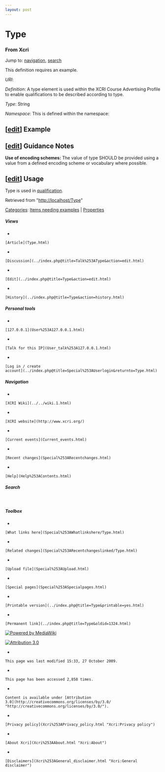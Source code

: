 ```yaml
---
layout: post
---
```


<script>
  (function(i,s,o,g,r,a,m){i['GoogleAnalyticsObject']=r;i[r]=i[r]||function(){
  (i[r].q=i[r].q||[]).push(arguments)},i[r].l=1*new Date();a=s.createElement(o),
  m=s.getElementsByTagName(o)[0];a.async=1;a.src=g;m.parentNode.insertBefore(a,m)
  })(window,document,'script','https://www.google-analytics.com/analytics.js','ga');

  ga('create', 'UA-73710929-3', 'auto');
  ga('send', 'pageview');

</script>







Type 
====













### From Xcri 







Jump to: [navigation](Type.html#column-one),
[search](Type.html#searchInput)





This definition requires an example.



*URI*: 

*Definition*: A type element is used within the XCRI Course Advertising
Profile to enable qualifications to be described according to type.

*Type*: String

*Namespace*: This is defined within the namespace:



\[[edit](../index.php@title=Type&action=edit&section=1.html "Edit section: Example")\] Example
----------------------------------------------------------------------------------------------------------------------------------------------------------------


\[[edit](../index.php@title=Type&action=edit&section=2.html "Edit section: Guidance Notes")\] Guidance Notes
------------------------------------------------------------------------------------------------------------------------------------------------------------------------------

**Use of encoding schemes:** The value of type SHOULD be provided using
a value from a defined encoding scheme or vocabulary where possible.


\[[edit](../index.php@title=Type&action=edit&section=3.html "Edit section: Usage")\] Usage
------------------------------------------------------------------------------------------------------------------------------------------------------------

Type is used in [qualification](Qualification.html "Qualification").



Retrieved from "[http://localhost/Type](Type.html)"





[Categories](Special%253ACategories.html "Special:Categories"): [Items needing
examples](Category%253AItems_needing_examples.html "Category:Items needing examples")
| [Properties](Category%253AProperties.html "Category:Properties")

















##### Views



-   

    

    [Article](Type.html)
-   

    

    [Discussion](../index.php@title=Talk%253AType&action=edit.html)
-   

    

    [Edit](../index.php@title=Type&action=edit.html)
-   

    

    [History](../index.php@title=Type&action=history.html)







##### Personal tools



-   

    

    [127.0.0.1](User%253A127.0.0.1.html)
-   

    

    [Talk for this IP](User_talk%253A127.0.0.1.html)
-   

    

    [Log in / create
    account](../index.php@title=Special%253AUserlogin&returnto=Type.html)











[](../../wiki.1.html "XCRI Wiki")





##### Navigation



-   

    

    [XCRI Wiki](../../wiki.1.html)
-   

    

    [XCRI website](http://www.xcri.org/)
-   

    

    [Current events](Current_events.html)
-   

    

    [Recent changes](Special%253ARecentchanges.html)
-   

    

    [Help](Help%253AContents.html)







##### Search





 









##### Toolbox



-   

    

    [What links here](Special%253AWhatlinkshere/Type.html)
-   

    

    [Related changes](Special%253ARecentchangeslinked/Type.html)
-   

    

    [Upload file](Special%253AUpload.html)
-   

    

    [Special pages](Special%253ASpecialpages.html)
-   

    

    [Printable version](../index.php@title=Type&printable=yes.html)
-   

    

    [Permanent link](../index.php@title=Type&oldid=1324.html)















[![Powered by
MediaWiki](../skins/common/images/poweredby_mediawiki_88x31.png)](http://www.mediawiki.org/)





[![Attribution 3.0
](http://i.creativecommons.org/l/by/3.0/88x31.png)](http://creativecommons.org/licenses/by/3.0/)



-   

    

    This page was last modified 15:33, 27 October 2009.
-   

    

    This page has been accessed 2,858 times.
-   

    

    Content is available under [Attribution
    3.0](http://creativecommons.org/licenses/by/3.0/ "http://creativecommons.org/licenses/by/3.0/").
-   

    

    [Privacy policy](Xcri%253APrivacy_policy.html "Xcri:Privacy policy")
-   

    

    [About Xcri](Xcri%253AAbout.html "Xcri:About")
-   

    

    [Disclaimers](Xcri%253AGeneral_disclaimer.html "Xcri:General disclaimer")




